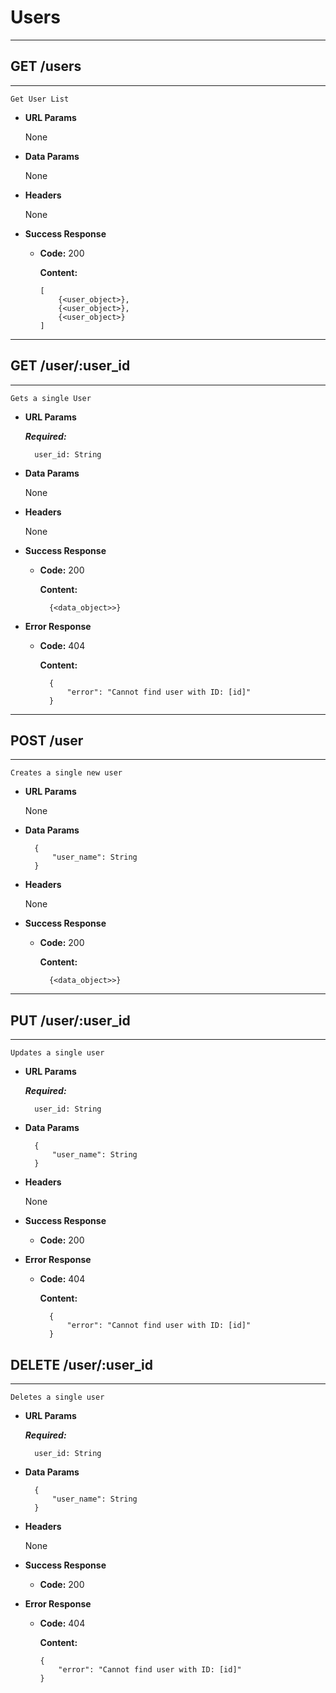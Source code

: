# Users

---
## GET /users
---
    Get User List

* **URL Params**

    None

* **Data Params**

    None

* **Headers**

    None

* **Success Response**
    * **Code:** 200
    
        **Content:**
        ```
        [
            {<user_object>},
            {<user_object>},
            {<user_object>}
        ]
        ```

---
## GET /user/:user_id
---
    Gets a single User

* **URL Params**

    ***Required:***

        user_id: String

* **Data Params**

    None

* **Headers**

    None

* **Success Response**
    * **Code:** 200
    
        **Content:**
            
            {<data_object>>}
            
        
* **Error Response**
    * **Code:** 404
        
        **Content:**

            {
                "error": "Cannot find user with ID: [id]"
            }

---
## POST /user
---
    Creates a single new user

* **URL Params**

    None

* **Data Params**

        {
            "user_name": String
        }

* **Headers**

    None

* **Success Response**
    * **Code:** 200
    
        **Content:**

            {<data_object>>}

---
## PUT /user/:user_id
---
    Updates a single user

* **URL Params**

    ***Required:***

        user_id: String

* **Data Params**
    
        {
            "user_name": String
        }

* **Headers**

    None

* **Success Response**

    * **Code:** 200
        
* **Error Response**
    * **Code:** 404
        
        **Content:**

            {
                "error": "Cannot find user with ID: [id]"
            }

## DELETE /user/:user_id
---
    Deletes a single user

* **URL Params**

    ***Required:***

        user_id: String

* **Data Params**

        {
            "user_name": String
        }

* **Headers**

    None

* **Success Response**

    * **Code:** 200
        
* **Error Response**

    * **Code:** 404
        
        **Content:**
        ```
        {
            "error": "Cannot find user with ID: [id]"
        }
        ```


